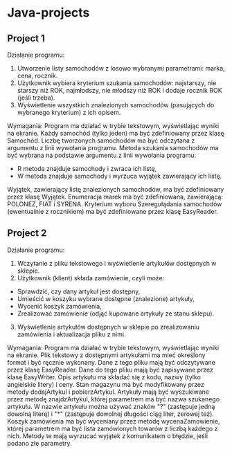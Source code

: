 # Java-projects

## Project 1
Działanie programu:
1. Utworzenie listy samochodów z losowo wybranymi parametrami: marka, cena, rocznik.
2. Użytkownik wybiera kryterium szukania samochodów: najstarszy, nie starszy niż ROK, najmłodszy, nie młodszy niż ROK i dodaje rocznik ROK (jeśli trzeba).
3. Wyświetlenie wszystkich znalezionych samochodów (pasujących do wybranego kryterium) z ich opisem.

Wymagania: Program ma działać w trybie tekstowym, wyświetlając wyniki na ekranie. Każdy samochód (tylko jeden) ma być zdefiniowany przez klasę Samochód. Liczbę tworzonych samochodów ma być odczytana z argumentu z linii wywołania programu. Metoda szukania samochodów ma być wybrana na podstawie argumentu z linii wywołania programu: 
- R metoda znajduje samochody i zwraca ich listę,
- W metoda znajduje samochody i wyrzuca wyjątek zawierający ich listę.

Wyjątek, zawierający listę znalezionych samochodów, ma być zdefiniowany przez klasę Wyjątek. Enumeracja marek ma być zdefiniowana, zawierającą: POLONEZ, FIAT i SYRENA. Kryterium wyboru Szeregułądania samochodów (ewentualnie z rocznikiem) ma być zdefiniowane przez klasę EasyReader.

## Project 2
Działanie programu:
1. Wczytanie z pliku tekstowego i wyświetlenie artykułów dostępnych w sklepie.
2. Użytkownik (klient) składa zamówienie, czyli może: 
- Sprawdzić, czy dany artykuł jest dostępny,
- Umieścić w koszyku wybrane dostępne (znalezione) artykuły,
- Wycenić koszyk zamówienia,
- Zrealizować zamówienie (odjąć kupowane artykuły ze stanu sklepu).
3. Wyświetlenie artykułów dostępnych w sklepie po zrealizowaniu zamówienia i aktualizacja pliku z nimi.

Wymagania: Program ma działać w trybie tekstowym, wyświetlając wyniki na ekranie.
Plik tekstowy z dostępnymi artykułami ma mieć określony format i być ręcznie wykonany.
Dane z tego pliku mają być odczytywane przez klasę EasyReader.
Dane do tego pliku mają być zapisywane przez klasę EasyWriter.
Opis artykułu ma składać się z kodu, nazwy (tylko angielskie litery) i ceny.
Stan magazynu ma być modyfikowany przez metody dodajArtykul i pobierzArtykul.
Artykuły mają być wyszukiwane przez metodę znajdzArtykul, której parametrem ma być nazwa szukanego artykułu. W nazwie artykułu można używać znaków "?" (zastępuje jedną dowolną literę) i "*" (zastępuje dowolnej długości ciąg liter, zerowej też).
Koszyk zamówienia ma być wyceniany przez metodę wycenaZamowienie, której parametrem ma być lista zamówionych towarów z liczbą każdego z nich.
Metody te mają wyrzucać wyjątek z komunikatem o błędzie, jeśli podano złe parametry.
